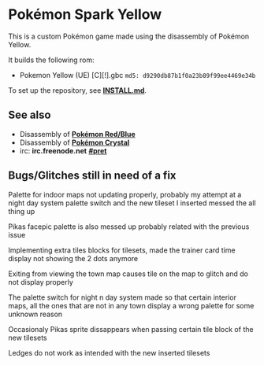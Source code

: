 # Pokémon Spark Yellow

This is a custom Pokémon game made using the disassembly of Pokémon Yellow.

It builds the following rom:

* Pokemon Yellow (UE) [C][!].gbc  `md5: d9290db87b1f0a23b89f99ee4469e34b`

To set up the repository, see [**INSTALL.md**](INSTALL.md).


## See also

* Disassembly of [**Pokémon Red/Blue**][pokered]
* Disassembly of [**Pokémon Crystal**][pokecrystal]
* irc: **irc.freenode.net** [**#pret**][irc]

[pokered]: https://github.com/iimarckus/pokered
[pokecrystal]: https://github.com/kanzure/pokecrystal
[irc]: https://kiwiirc.com/client/irc.freenode.net/?#pret

## Bugs/Glitches still in need of a fix
Palette for indoor maps not updating properly, probably my attempt at a night day system palette switch and the new tileset I inserted messed the all thing up

Pikas facepic palette is also messed up probably related with the previous issue

Implementing extra tiles blocks for tilesets, made the trainer card time display not showing the 2 dots anymore

Exiting from viewing the town map causes tile on the map to glitch and do not display properly

The palette switch for night n day system made so that certain interior maps, all the ones that are not in any town display a wrong palette for some unknown reason

Occasionaly Pikas sprite dissappears when passing certain tile block of the new tilesets

Ledges do not work as intended with the new inserted tilesets 
